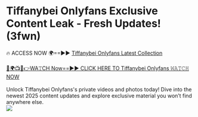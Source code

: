 # Tiffanybei Onlyfans Exclusive Content Leak - Fresh Updates! (3fwn)

🔥 ACCESS NOW 🌍==►► <a href="https://tinyurl.com/kvy9nzfs" rel="nofollow">Tiffanybei Onlyfans Latest Collection</a>
<br><br>
[🔴🌍📺📱👉WA𝚃CH Now==►► CLICK HERE TO Tiffanybei Onlyfans 𝚆𝙰𝚃𝙲𝙷 NOW](https://tinyurl.com/kvy9nzfs)
<br><br>
Unlock Tiffanybei Onlyfans's private videos and photos today! Dive into the newest 2025 content updates and explore exclusive material you won’t find anywhere else.
<br>
<a href="https://tinyurl.com/kvy9nzfs" rel="nofollow" data-target="animated-image.originalLink"><img src="https://camo.githubusercontent.com/8a4f000d20f83aca3bf7ec5f350d767afa0574a8a352519fd8cfa583a6f93a33/68747470733a2f2f692e696d6775722e636f6d2f644a486b345a712e676966" data-canonical-src="https://i.imgur.com/dJHk4Zq.gif" style="max-width: 100%; display: inline-block;" data-target="animated-image.originalImage"></a>
<br>
